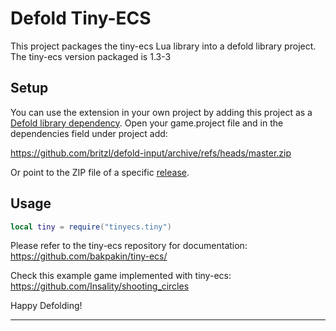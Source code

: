 # Defold Tiny-ECS

This project packages the tiny-ecs Lua library into a defold library project. The tiny-ecs version packaged is 1.3-3

## Setup

You can use the extension in your own project by adding this project as a [Defold library dependency](http://www.defold.com/manuals/libraries/). Open your game.project file and in the dependencies field under project add:

https://github.com/britzl/defold-input/archive/refs/heads/master.zip

Or point to the ZIP file of a specific [release](https://github.com/ivanquirino/defold-tiny-ecs/releases).

## Usage

```lua
local tiny = require("tinyecs.tiny")
```

Please refer to the tiny-ecs repository for documentation: https://github.com/bakpakin/tiny-ecs/

Check this example game implemented with tiny-ecs: https://github.com/Insality/shooting_circles

Happy Defolding!

---
